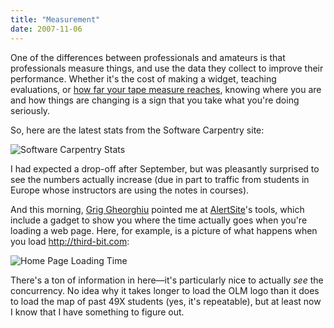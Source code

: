 ```yaml
---
title: "Measurement"
date: 2007-11-06
---
```

One of the differences between professionals and amateurs is that professionals measure things, and use the data they collect to improve their performance.  Whether it's the cost of making a widget, teaching evaluations, or <a href="http://xkcd.com/284/">how far your tape measure reaches</a>, knowing where you are and how things are changing is a sign that you take what you're doing seriously.

So, here are the latest stats from the Software Carpentry site:

<img alt="Software Carpentry Stats" src="@root/files/2007/11/swc.png" class="centered">

I had expected a drop-off after September, but was pleasantly surprised to see the numbers actually increase (due in part to traffic from students in Europe whose instructors are using the notes in courses).

And this morning, <a href="http://agiletesting.blogspot.com/">Grig Gheorghiu</a> pointed me at <a href="http://www.alertsite.com/tools.shtml">AlertSite</a>'s tools, which include a gadget to show you where the time actually goes when you're loading a web page.  Here, for example, is a picture of what happens when you load http://third-bit.com:

<img alt="Home Page Loading Time" src="@root/files/2007/11/homepagetime.png" class="centered">

There's a ton of information in here—it's particularly nice to actually <em>see</em> the concurrency.  No idea why it takes longer to load the OLM logo than it does to load the map of past 49X students (yes, it's repeatable), but at least now I know that I have something to figure out.

